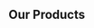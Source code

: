 <h2 class="handdrawn green-header right-header">Our Products</h2>
<section class="dotted-bg"> <!--PRODUCTS-->
  <div class="wave offwhite-bg">
  </div>
  <div style="width: 100%; height: 400px"></div>
  <!--TO DO CAROUSEL-->
</section>

